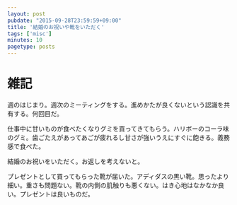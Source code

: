 ```yaml
---
layout: post
pubdate: "2015-09-28T23:59:59+09:00"
title: '結婚のお祝いや靴をいただく'
tags: ['misc']
minutes: 10
pagetype: posts
---
```

# 雑記

週のはじまり。週次のミーティングをする。進めかたが良くないという認識を共有する。何回目だ。

仕事中に甘いものが食べたくなりグミを買ってきてもらう。ハリボーのコーラ味のグミ。歯ごたえがあってあごが疲れるし甘さが強いうえにすぐに飽きる。義務感で食べた。

結婚のお祝いをいただく。お返しを考えないと。

プレゼントとして買ってもらった靴が届いた。アディダスの黒い靴。思ったより細い。重さも問題ない。靴の内側の肌触りも悪くない。はき心地はなかなか良い。プレゼントは良いものだ。
